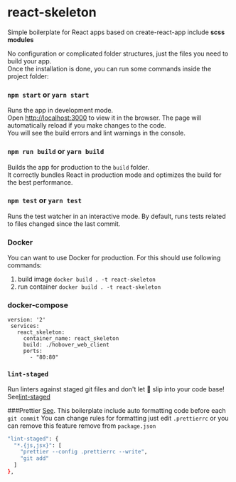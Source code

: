 # react-skeleton
Simple boilerplate for React apps based on create-react-app include **scss modules**

No configuration or complicated folder structures, just the files you need to build your app.<br>
Once the installation is done, you can run some commands inside the project folder:

### `npm start` or `yarn start`
Runs the app in development mode.<br>
Open [http://localhost:3000](http://localhost:3000) to view it in the browser.
The page will automatically reload if you make changes to the code.<br>
You will see the build errors and lint warnings in the console.
### `npm run build` or `yarn build`
Builds the app for production to the `build` folder.<br>
It correctly bundles React in production mode and optimizes the build for the best performance.

### `npm test` or `yarn test`
Runs the test watcher in an interactive mode.
By default, runs tests related to files changed since the last commit.

### Docker
You can want to use Docker for production.
For this should use following commands:
1) build image `docker build . -t react-skeleton`
2) run container `docker build . -t react-skeleton`

### docker-compose
```docker-compose
version: '2'
 services:
   react_skeleton:
     container_name: react_skeleton
     build: ./hobover_web_client 
     ports:
       - "80:80"
  ```
  ### `lint-staged`
  Run linters against staged git files and don't let 💩 slip into your code base!
  <br>See[lint-staged](https://github.com/okonet/lint-staged)
  
  ###Prettier
  [See](https://github.com/prettier/prettier).
  This boilerplate include auto formatting code before each `git commit`
  You can change rules for formatting just edit `.prettierrc`
  or you can remove this feature remove from `package.json`  
  ```bash
 "lint-staged": {
    "*.{js,jsx}": [
      "prettier --config .prettierrc --write",
      "git add"
    ]
  },
```

